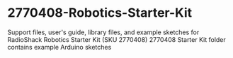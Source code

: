 # 2770408-Robotics-Starter-Kit
Support files, user's guide, library files, and example sketches for RadioShack Robotics Starter Kit (SKU 2770408)
2770408 Starter Kit folder contains example Arduino sketches
